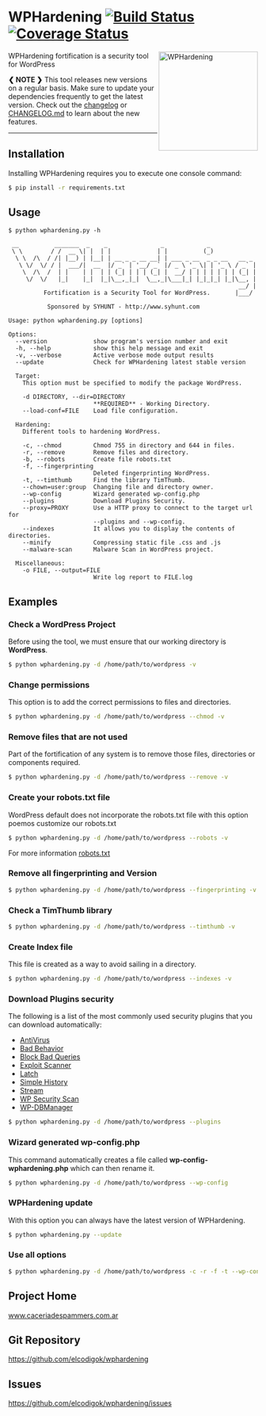 WPHardening [![Build Status](https://travis-ci.org/elcodigok/wphardening.svg?branch=master)](https://travis-ci.org/elcodigok/wphardening) [![Coverage Status](https://coveralls.io/repos/elcodigok/wphardening/badge.svg?branch=master&service=github)](https://coveralls.io/github/elcodigok/wphardening?branch=master)
===========

<img src="https://raw.githubusercontent.com/elcodigok/wphardening/develop/doc/images/logo-wphardening-v1.png" alt="WPHardening" title="WPHardening" height="200px" align="right" />

WPHardening fortification is a security tool for WordPress

**❮ NOTE ❯** This tool releases new versions on a regular basis. Make sure to update your dependencies frequently to get the latest version. Check out the [changelog](https://github.com/elcodigok/wphardening/releases) or [CHANGELOG.md](https://github.com/elcodigok/wphardening/blob/master/doc/CHANGELOG.md) to learn about the new features.

-----

Installation
------------

Installing WPHardening requires you to execute one console command:

```bash
$ pip install -r requirements.txt
```

Usage
-----

    $ python wphardening.py -h 

     __          _______  _    _               _            _
     \ \        / /  __ \| |  | |             | |          (_)
      \ \  /\  / /| |__) | |__| | __ _ _ __ __| | ___ _ __  _ _ __   __ _
       \ \/  \/ / |  ___/|  __  |/ _` | '__/ _` |/ _ \ '_ \| | '_ \ / _` |
        \  /\  /  | |    | |  | | (_| | | | (_| |  __/ | | | | | | | (_| |
         \/  \/   |_|    |_|  |_|\__,_|_|  \__,_|\___|_| |_|_|_| |_|\__, |
                                                                     __/ |
              Fortification is a Security Tool for WordPress.       |___/
    
               Sponsored by SYHUNT - http://www.syhunt.com

    Usage: python wphardening.py [options]

    Options:
      --version             show program's version number and exit
      -h, --help            show this help message and exit
      -v, --verbose         Active verbose mode output results
      --update              Check for WPHardening latest stable version

      Target:
        This option must be specified to modify the package WordPress.

        -d DIRECTORY, --dir=DIRECTORY
                            **REQUIRED** - Working Directory.
        --load-conf=FILE    Load file configuration.

      Hardening:
        Different tools to hardening WordPress.

        -c, --chmod         Chmod 755 in directory and 644 in files.
        -r, --remove        Remove files and directory.
        -b, --robots        Create file robots.txt
        -f, --fingerprinting
                            Deleted fingerprinting WordPress.
        -t, --timthumb      Find the library TimThumb.
        --chown=user:group  Changing file and directory owner.
        --wp-config         Wizard generated wp-config.php
        --plugins           Download Plugins Security.
        --proxy=PROXY       Use a HTTP proxy to connect to the target url for
                            --plugins and --wp-config.
        --indexes           It allows you to display the contents of directories.
        --minify            Compressing static file .css and .js
        --malware-scan      Malware Scan in WordPress project.

      Miscellaneous:
        -o FILE, --output=FILE
                            Write log report to FILE.log


Examples
--------

### Check a WordPress Project

Before using the tool, we must ensure that our working directory is **WordPress**.

```bash
$ python wphardening.py -d /home/path/to/wordpress -v
```

### Change permissions

This option is to add the correct permissions to files and directories.

```bash
$ python wphardening.py -d /home/path/to/wordpress --chmod -v
```

### Remove files that are not used

Part of the fortification of any system is to remove those files, directories or components required.

```bash
$ python wphardening.py -d /home/path/to/wordpress --remove -v
```

### Create your robots.txt file

WordPress default does not incorporate the robots.txt file with this option poemos customize our robots.txt

```bash
$ python wphardening.py -d /home/path/to/wordpress --robots -v
```

For more information [robots.txt](http://www.robotstxt.org/)

### Remove all fingerprinting and Version

```bash
$ python wphardening.py -d /home/path/to/wordpress --fingerprinting -v
```

### Check a TimThumb library

```bash
$ python wphardening.py -d /home/path/to/wordpress --timthumb -v
```

### Create Index file

This file is created as a way to avoid sailing in a directory.

```bash
$ python wphardening.py -d /home/path/to/wordpress --indexes -v
```

### Download Plugins security

The following is a list of the most commonly used security plugins that you can download automatically:

 * [AntiVirus](https://wordpress.org/extend/plugins/antivirus/)
 * [Bad Behavior](https://wordpress.org/extend/plugins/bad-behavior/)
 * [Block Bad Queries](https://wordpress.org/extend/plugins/block-bad-queries/)
 * [Exploit Scanner](https://wordpress.org/extend/plugins/exploit-scanner/)
 * [Latch](https://wordpress.org/plugins/latch/)
 * [Simple History](https://wordpress.org/plugins/simple-history/)
 * [Stream](https://wordpress.org/plugins/stream/)
 * [WP Security Scan](https://wordpress.org/extend/plugins/wp-security-scan/)
 * [WP-DBManager](https://wordpress.org/extend/plugins/wp-dbmanager/)

```bash
$ python wphardening.py -d /home/path/to/wordpress --plugins
```

### Wizard generated wp-config.php

This command automatically creates a file called **wp-config-wphardening.php** which can then rename it.

```bash
$ python wphardening.py -d /home/path/to/wordpress --wp-config
```

### WPHardening update

With this option you can always have the latest version of WPHardening.

```bash
$ python wphardening.py --update
```

### Use all options

```bash
$ python wphardening.py -d /home/path/to/wordpress -c -r -f -t --wp-config --indexes --plugins -o /home/user/wphardening.log
```

Project Home
------------

www.caceriadespammers.com.ar


Git Repository
--------------

https://github.com/elcodigok/wphardening


Issues
------

https://github.com/elcodigok/wphardening/issues
